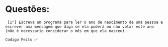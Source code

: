 # Questões:
``` [1°] Escreva um programa para ler o ano de nascimento de uma pessoa e escrever uma mensagem que diga se ela poderá ou não votar este ano (não é necessario considerar o mês em que ela nasceu)```
```
Codigo Feito ✅
```